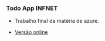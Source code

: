 ### Todo App INFNET
* Trabalho final da matéria de azure.
- [Versão online](https://todoappfrontinfnet.azurewebsites.net/)
